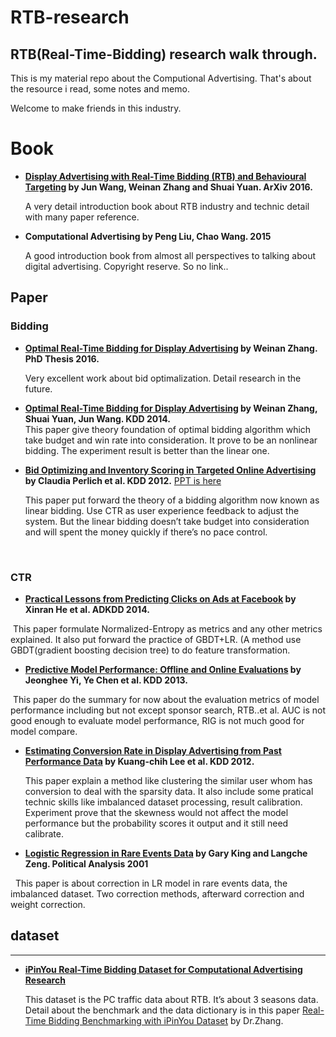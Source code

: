 # RTB-research

## RTB\(Real-Time-Bidding\) research walk through.  

This is my material repo about the Computional Advertising. That's about the resource i read, some notes and memo.   

Welcome to make friends in this industry. 

# Book

- **[Display Advertising with Real-Time Bidding (RTB) and Behavioural Targeting](https://arxiv.org/abs/1610.03013) by Jun Wang, Weinan Zhang and Shuai Yuan. ArXiv 2016.**  

  A very detail introduction book about RTB industry and technic detail with many paper reference.

- **Computational Advertising by Peng Liu, Chao Wang. 2015**  

  A good introduction book from almost all perspectives to talking about digital advertising. Copyright reserve. So no link..

## Paper

### Bidding

- **[Optimal Real-Time Bidding for Display Advertising](http://discovery.ucl.ac.uk/1496878/1/weinan-zhang-phd-2016.pdf) by Weinan Zhang. PhD Thesis 2016.**  

  Very excellent work about bid optimalization.  Detail research in the future.

- **[Optimal Real-Time Bidding for Display Advertising](http://wnzhang.net/share/rtb-papers/optimal-rtb.pdf) by Weinan Zhang, Shuai Yuan, Jun Wang. KDD 2014.**   
  This paper give theory foundation of optimal bidding algorithm which take budget and win rate into consideration. It prove to be an nonlinear bidding. The experiment result is better than the linear one. 

- **[Bid Optimizing and Inventory Scoring in Targeted Online Advertising](http://wnzhang.net/share/rtb-papers/lin-bid.pdf) by Claudia Perlich et al. KDD 2012.** [PPT is here](https://www.samsi.info/wp-content/uploads/2016/03/perlich_august2012.pdf)

  This paper put forward the theory of a bidding algorithm now known as linear bidding. Use CTR as user experience feedback to adjust the system. But the linear bidding doesn’t take budget into consideration and will spent the money quickly if there’s no pace control. 

  ​

### CTR

* **[Practical Lessons from Predicting Clicks on Ads at Facebook](http://wnzhang.net/share/rtb-papers/fb-ad-ctr.pdf) by Xinran He et al. ADKDD 2014.**    

  This paper formulate Normalized-Entropy as metrics and any other metrics explained. It also put forward the practice of GBDT+LR. \(A method use GBDT\(gradient boosting decision tree\) to do feature transformation.

* **[Predictive Model Performance: Offline and Online Evaluations](https://chbrown.github.io/kdd-2013-usb/kdd/p1294.pdf) by Jeonghee Yi, Ye Chen et al. KDD 2013.**    

  This paper do the summary for now about the evaluation metrics of model performance including but not except sponsor search, RTB..et al. AUC is not good enough to evaluate model performance, RIG is not much good for model compare.

- **[Estimating Conversion Rate in Display Advertising from Past Performance Data](http://wnzhang.net/share/rtb-papers/cvr-est.pdf) by Kuang-chih Lee et al. KDD 2012.**

  This paper explain a method like clustering the similar user whom has conversion to deal with the sparsity data. It also include some pratical technic skills like imbalanced dataset processing, result calibration. Experiment prove that the skewness would not affect the model performance but the probability scores it output and it still need calibrate.

* **[Logistic Regression in Rare Events Data](https://gking.harvard.edu/files/0s.pdf) by Gary King and Langche Zeng. Political Analysis 2001**  

   This paper is about correction in LR model in rare events data, the imbalanced dataset. Two correction methods, afterward correction and weight correction.

## dataset

---

* **[iPinYou Real-Time Bidding Dataset for Computational Advertising Research](http://data.computational-advertising.org)**   

  This dataset is the PC traffic data about RTB. It’s about 3 seasons data. Detail about the benchmark and the data dictionary is in this paper [Real-Time Bidding Benchmarking with iPinYou Dataset](https://arxiv.org/pdf/1407.7073.pdf) by Dr.Zhang.



